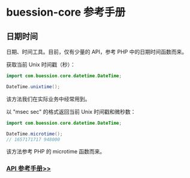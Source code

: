 # buession-core 参考手册


## 日期时间


日期、时间工具。目前，仅有少量的 API，参考 PHP 中的日期时间函数而来。

获取当前 Unix 时间戳（秒）：

```java
import com.buession.core.datetime.DateTime;

DateTime.unixtime();
```

该方法我们在实际业务中经常用到。

以 "msec sec" 的格式返回当前 Unix 时间戳和微秒数：

```java
import com.buession.core.datetime.DateTime;

DateTime.microtime();
// 1657171717 948000
```

该方法参考 PHP 的 microtime 函数而来。


### [API 参考手册>>](https://javadoc.io/static/com.buession/buession-core/2.1.0/com/buession/core/datetime/package-summary.html)